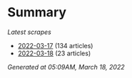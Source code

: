 # Summary
*Latest scrapes*
* [2022-03-17](https://github.com/nuuuwan/news_lk/blob/data/news_lk.2022-03-17.json) (134 articles)
* [2022-03-18](https://github.com/nuuuwan/news_lk/blob/data/news_lk.2022-03-18.json) (23 articles)

*Generated at 05:09AM, March 18, 2022*
